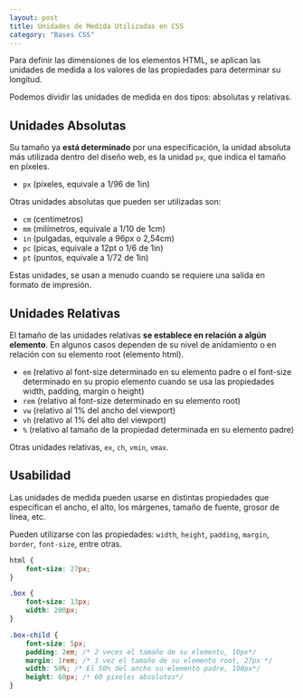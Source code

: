 ```yaml
---
layout: post
title: Unidades de Medida Utilizadas en CSS
category: "Bases CSS"
---
```


Para definir las dimensiones de los elementos HTML, se aplican las unidades de medida a los valores de las propiedades para determinar su longitud.

Podemos dividir las unidades de medida en dos tipos: absolutas y relativas.

## Unidades Absolutas
Su tamaño ya **está determinado** por una especificación, la unidad absoluta más utilizada dentro del diseño web, es la unidad `px`, que indica el tamaño en píxeles.
-  `px` (píxeles, equivale a 1/96 de 1in)

Otras unidades absolutas que pueden ser utilizadas son:
- `cm` (centímetros) 
- `mm` (milímetros, equivale a 1/10 de 1cm)
- `in` (pulgadas, equivale a 96px o 2,54cm)
- `pc` (picas, equivale a 12pt o 1/6 de 1in)
- `pt` (puntos, equivale a 1/72 de 1in)

Estas unidades, se usan a menudo cuando se requiere una salida en formato de impresión.

## Unidades Relativas
El tamaño de las unidades relativas **se establece en relación a algún elemento**. En algunos casos dependen de su nivel de anidamiento o en relación con su elemento root (elemento html).

- `em` (relativo al font-size determinado en su elemento padre o el font-size determinado en su propio elemento cuando se usa las propiedades width, padding, margin o height)
- `rem` (relativo al font-size determinado en su elemento root)
- `vw` (relativo al 1% del ancho del viewport)
- `vh` (relativo al 1% del alto del viewport)
- `%` (relativo al tamaño de la propiedad determinada en su elemento padre)

Otras unidades relativas, `ex`, `ch`, `vmin`, `vmax`.  

## Usabilidad
Las unidades de medida pueden usarse en distintas propiedades que especifican el ancho, el alto, los márgenes, tamaño de fuente, grosor de línea, etc.

Pueden utilizarse con las propiedades: `width`, `height`, `padding`, `margin`, `border`, `font-size`, entre otras.

```css
html {
    font-size: 27px;
}

.box {
    font-size: 13px;
    width: 200px;
}

.box-child {
    font-size: 5px;
    padding: 2em; /* 2 veces el tamaño de su elemento, 10px*/
    margin: 1rem; /* 1 vez el tamaño de su elemento root, 27px */
    width: 50%; /* El 50% del ancho su elemento padre, 100px*/
    height: 60px; /* 60 pixeles absolutos*/
}
```
